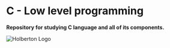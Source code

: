 # C - Low level programming

**Repository for studying C language and all of its components.**

![Holberton Logo](https://www.holbertonschool.com/holberton-logo.png)

